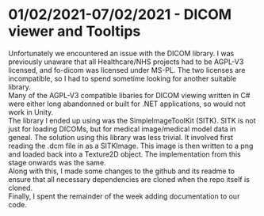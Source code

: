 # 01/02/2021-07/02/2021 - DICOM viewer and Tooltips
Unfortunately we encountered an issue with the DICOM library. I was previously unaware that all Healthcare/NHS projects had to be AGPL-V3 licensed, and fo-dicom was licensed under MS-PL. The two licenses are incompatible, so I had to spend sometime looking for another suitable library.  
Many of the AGPL-V3 compatible libaries for DICOM viewing written in C# were either long abandonned or built for .NET applications, so would not work in Unity.  
The library I ended up using was the SimpleImageToolKit (SITK). SITK is not just for loading DICOMs, but for medical image/medical model data in geneal.
The solution using this library was less trivial. It involved first reading the .dcm file in as a SITKImage. This image is then written to a png and loaded back into
a Texture2D object. The implementation from this stage onwards was the same.    
Along with this, I made some changes to the github and its readme to ensure that all necessary dependencies are cloned when the repo itself is cloned.  
Finally, I spent the remainder of the week adding documentation to our code.
